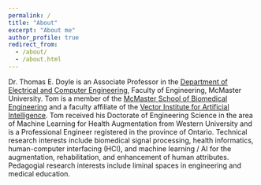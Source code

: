 ```yaml
---
permalink: /
title: "About"
excerpt: "About me"
author_profile: true
redirect_from: 
  - /about/
  - /about.html
---
```


Dr. Thomas E. Doyle is an Associate Professor in the <a href="https://www.eng.mcmaster.ca/ece"> Department of Electrical and Computer Engineering</a>, Faculty of Engineering, McMaster University.  Tom is a member of the <a href="https://www.eng.mcmaster.ca/msbe"> McMaster School of Biomedical Engineering</a> and a faculty affiliate of the <a href="https://vectorinstitute.ai/"> Vector Institute for Artificial Intelligence</a>.  Tom received his Doctorate of Engineering Science in the area of Machine Learning for Health Augmentation from Western University and is a Professional Engineer registered in the province of Ontario.  Technical research interests include biomedical signal processing, health informatics, human-computer interfacing (HCI), and machine learning / AI for the augmentation, rehabilitation, and enhancement of human attributes. Pedagogial research interests include liminal spaces in engineering and medical education.







